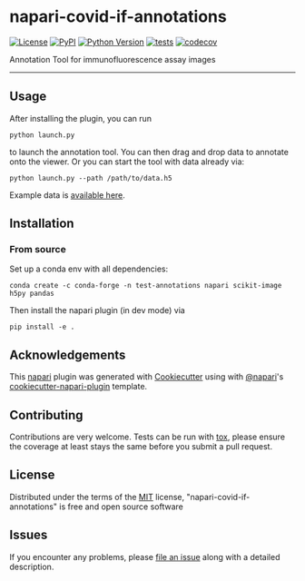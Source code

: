 # napari-covid-if-annotations

[![License](https://img.shields.io/pypi/l/napari-covid-if-annotations.svg?color=green)](https://github.com/napari/napari-covid-if-annotations/raw/master/LICENSE)
[![PyPI](https://img.shields.io/pypi/v/napari-covid-if-annotations.svg?color=green)](https://pypi.org/project/napari-covid-if-annotations)
[![Python Version](https://img.shields.io/pypi/pyversions/napari-covid-if-annotations.svg?color=green)](https://python.org)
[![tests](https://github.com/constantinpape/napari-covid-if-annotations/workflows/tests/badge.svg)](https://github.com/constantinpape/napari-covid-if-annotations/actions)
[![codecov](https://codecov.io/gh/constantinpape/napari-covid-if-annotations/branch/master/graph/badge.svg)](https://codecov.io/gh/constantinpape/napari-covid-if-annotations)

Annotation Tool for immunofluorescence assay images

----------------------------------

## Usage

After installing the plugin, you can run
```
python launch.py
```
to launch the annotation tool. You can then drag and drop data to annotate onto the viewer.
Or you can start the tool with data already via:
```
python launch.py --path /path/to/data.h5
```

Example data is [available here](https://oc.embl.de/index.php/s/IghxebboVxgpraU).

## Installation

### From source

Set up a conda env with all dependencies:

```
conda create -c conda-forge -n test-annotations napari scikit-image h5py pandas
```
Then install the napari plugin (in dev mode) via
```
pip install -e .
```

## Acknowledgements

This [napari] plugin was generated with [Cookiecutter] using with [@napari]'s [cookiecutter-napari-plugin] template.

<!--
Don't miss the full getting started guide to set up your new package:
https://github.com/napari/cookiecutter-napari-plugin#getting-started

and review the napari docs for plugin developers:
https://napari.org/docs/plugins/index.html
-->

## Contributing

Contributions are very welcome. Tests can be run with [tox], please ensure
the coverage at least stays the same before you submit a pull request.

## License

Distributed under the terms of the [MIT] license,
"napari-covid-if-annotations" is free and open source software

## Issues

If you encounter any problems, please [file an issue] along with a detailed description.

[napari]: https://github.com/napari/napari
[Cookiecutter]: https://github.com/audreyr/cookiecutter
[@napari]: https://github.com/napari
[MIT]: http://opensource.org/licenses/MIT
[BSD-3]: http://opensource.org/licenses/BSD-3-Clause
[GNU GPL v3.0]: http://www.gnu.org/licenses/gpl-3.0.txt
[GNU LGPL v3.0]: http://www.gnu.org/licenses/lgpl-3.0.txt
[Apache Software License 2.0]: http://www.apache.org/licenses/LICENSE-2.0
[Mozilla Public License 2.0]: https://www.mozilla.org/media/MPL/2.0/index.txt
[cookiecutter-napari-plugin]: https://github.com/napari/cookiecutter-napari-plugin
[file an issue]: https://github.com/constantinpape/napari-covid-if-annotations/issues
[napari]: https://github.com/napari/napari
[tox]: https://tox.readthedocs.io/en/latest/
[pip]: https://pypi.org/project/pip/
[PyPI]: https://pypi.org/
